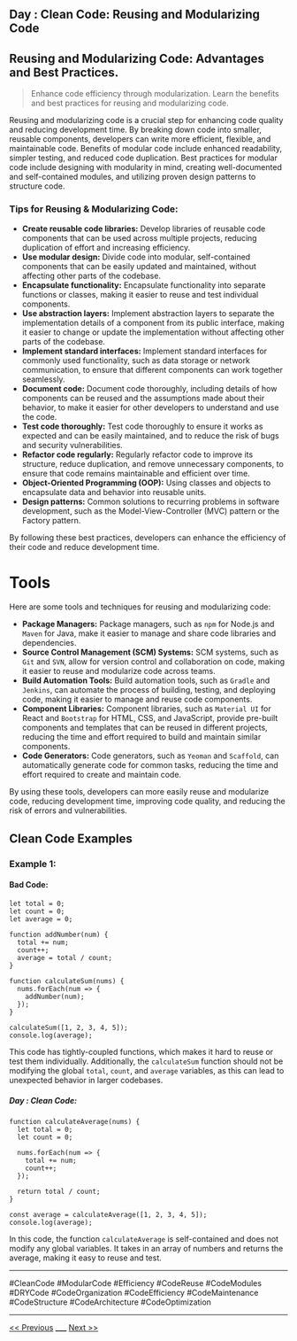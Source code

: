 ## Day : Clean Code: Reusing and Modularizing Code



## Reusing and Modularizing Code: Advantages and Best Practices.

> Enhance code efficiency through modularization. Learn the benefits and best practices for reusing and modularizing code.

Reusing and modularizing code is a crucial step for enhancing code quality and reducing development time. By breaking down code into smaller, reusable components, developers can write more efficient, flexible, and maintainable code. Benefits of modular code include enhanced readability, simpler testing, and reduced code duplication. Best practices for modular code include designing with modularity in mind, creating well-documented and self-contained modules, and utilizing proven design patterns to structure code.

### Tips for Reusing & Modularizing Code:

- **Create reusable code libraries:** Develop libraries of reusable code components that can be used across multiple projects, reducing duplication of effort and increasing efficiency.
- **Use modular design:** Divide code into modular, self-contained components that can be easily updated and maintained, without affecting other parts of the codebase.
- **Encapsulate functionality:** Encapsulate functionality into separate functions or classes, making it easier to reuse and test individual components.
- **Use abstraction layers:** Implement abstraction layers to separate the implementation details of a component from its public interface, making it easier to change or update the implementation without affecting other parts of the codebase.
- **Implement standard interfaces:** Implement standard interfaces for commonly used functionality, such as data storage or network communication, to ensure that different components can work together seamlessly.
- **Document code:** Document code thoroughly, including details of how components can be reused and the assumptions made about their behavior, to make it easier for other developers to understand and use the code.
- **Test code thoroughly:** Test code thoroughly to ensure it works as expected and can be easily maintained, and to reduce the risk of bugs and security vulnerabilities.
- **Refactor code regularly:** Regularly refactor code to improve its structure, reduce duplication, and remove unnecessary components, to ensure that code remains maintainable and efficient over time.
- **Object-Oriented Programming (OOP):** Using classes and objects to encapsulate data and behavior into reusable units.
- **Design patterns:** Common solutions to recurring problems in software development, such as the Model-View-Controller (MVC) pattern or the Factory pattern.


By following these best practices, developers can enhance the efficiency of their code and reduce development time.

# Tools

Here are some tools and techniques for reusing and modularizing code:

- **Package Managers:** Package managers, such as `npm` for Node.js and `Maven` for Java, make it easier to manage and share code libraries and dependencies.
- **Source Control Management (SCM) Systems:** SCM systems, such as `Git` and `SVN`, allow for version control and collaboration on code, making it easier to reuse and modularize code across teams.
- **Build Automation Tools:** Build automation tools, such as `Gradle` and `Jenkins`, can automate the process of building, testing, and deploying code, making it easier to manage and reuse code components.
- **Component Libraries:** Component libraries, such as `Material UI` for React and `Bootstrap` for HTML, CSS, and JavaScript, provide pre-built components and templates that can be reused in different projects, reducing the time and effort required to build and maintain similar components.
- **Code Generators:** Code generators, such as `Yeoman` and `Scaffold`, can automatically generate code for common tasks, reducing the time and effort required to create and maintain code.


By using these tools, developers can more easily reuse and modularize code, reducing development time, improving code quality, and reducing the risk of errors and vulnerabilities.


## Clean Code Examples

### Example 1:

#### Bad Code:

```JS
let total = 0;
let count = 0;
let average = 0;

function addNumber(num) {
  total += num;
  count++;
  average = total / count;
}

function calculateSum(nums) {
  nums.forEach(num => {
    addNumber(num);
  });
}

calculateSum([1, 2, 3, 4, 5]);
console.log(average);

```
This code has tightly-coupled functions, which makes it hard to reuse or test them individually. Additionally, the `calculateSum` function should not be modifying the global `total`, `count`, and `average` variables, as this can lead to unexpected behavior in larger codebases.

##### Day : Clean Code:

```JS
function calculateAverage(nums) {
  let total = 0;
  let count = 0;
  
  nums.forEach(num => {
    total += num;
    count++;
  });

  return total / count;
}

const average = calculateAverage([1, 2, 3, 4, 5]);
console.log(average);
```
In this code, the function `calculateAverage` is self-contained and does not modify any global variables. It takes in an array of numbers and returns the average, making it easy to reuse and test.

---

#CleanCode #ModularCode #Efficiency #CodeReuse #CodeModules #DRYCode #CodeOrganization #CodeEfficiency #CodeMaintenance #CodeStructure #CodeArchitecture #CodeOptimization

---

[<< Previous](../day-21-code-security-and-safety/README.md) **\_\_\_**
[Next >>](../day-23-optimizing-code-efficiency/README.md)
